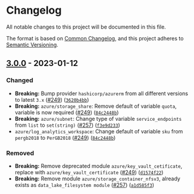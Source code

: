 # Changelog

All notable changes to this project will be documented in this file.

The format is based on [Common Changelog](https://common-changelog.org),
and this project adheres to [Semantic Versioning](https://semver.org/spec/v2.0.0.html).

## [3.0.0] - 2023-01-12

### Changed

- **Breaking:** Bump provider `hashicorp/azurerm` from all different versions to latest `3.x` ([#249](https://github.com/recognizegroup/terraform/pull/249)) ([`3620b4bb`](https://github.com/recognizegroup/terraform/commit/3620b4bb))
- **Breaking:** `azure/storage_share`: Remove default of variable `quota`, variable is now required ([#249](https://github.com/recognizegroup/terraform/pull/249)) ([`84c2448b`](https://github.com/recognizegroup/terraform/commit/84c2448b))
- **Breaking:** `azure/subnet`: Change type of variable `service_endpoints` from `list` to `set(string)` ([#257](https://github.com/recognizegroup/terraform/pull/257)) ([`f3e9d233`](https://github.com/recognizegroup/terraform/commit/f3e9d233))
- `azure/log_analytics_workspace`: Change default of variable `sku` from `pergb2018` to `PerGB2018` ([#249](https://github.com/recognizegroup/terraform/pull/249)) ([`84c2448b`](https://github.com/recognizegroup/terraform/commit/84c2448b))

### Removed

- **Breaking:** Remove deprecated module `azure/key_vault_cetificate`, replace with `azure/key_vault_certificate` ([#249](https://github.com/recognizegroup/terraform/pull/249)) ([`d1574f22`](https://github.com/recognizegroup/terraform/commit/d1574f22))
- **Breaking:** Remove module `azure/storage_container_nfsv3`, already exists as `data_lake_filesystem module` ([#257](https://github.com/recognizegroup/terraform/pull/257)) ([`a1d585f3`](https://github.com/recognizegroup/terraform/commit/a1d585f3))

[3.0.0]: https://github.com/recognizegroup/terraform/releases/tag/v3.0.0
